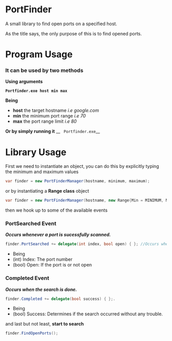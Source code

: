 # PortFinder
A small library to find open ports on a specified host.

As the title says, the only purpose of this is to find opened ports.

# Program Usage

### It can be used by two methods
__Using arguments__

__```Portfinder.exe host min max ```__

__Being__
 * **host** the target hostname *i.e google.com*
 * **min** the minimum port range *i.e 70*
 * **max** the port range limit *i.e 80*

__Or by simply running it__
__ ``` Portfinder.exe```__

# Library Usage


First we need to instantiate an object, you can do this by explicitly typing the minimum and maximum values

```csharp
var finder = new PortFinderManager(hostname, minimum, maximum);
```

or by instantiating a **Range class** object 

```csharp
var finder = new PortFinderManager(hostname, new Range{Min = MINIMUM, Max = MAXIMUM});
```
    
then we hook up to some of the available events

### PortSearched Event
_**Occurs whenever a port is sucessfully scanned.**_
```csharp
finder.PortSearched += delegate(int index, bool open) { }; //Occurs when a port where searched.
```

* Being
 * (int) Index: The port number
 * (bool) Open: If the port is or not open
 
### Completed Event
_**Occurs when the search is done.**_

```csharp
finder.Completed += delegate(bool success) { };.
```

* Being
 * (bool) Success: Determines if the search occurred without any trouble.
 

and last but not least, **start to search**

```csharp
finder.FindOpenPorts();
```
